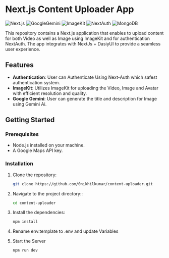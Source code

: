 # Next.js Content Uploader App

![Next.js](https://img.shields.io/badge/Next.js-000000?style=for-the-badge&logo=nextdotjs&logoColor=white)
![GoogleGemini](https://img.shields.io/badge/Google%20Gemini-4285F4?style=for-the-badge&logo=google&logoColor=white)
![ImageKit](https://img.shields.io/badge/ImageKit-1DA1F2?style=for-the-badge&logo=imagekit&logoColor=white)
![NextAuth](https://img.shields.io/badge/NextAuth-000000?style=for-the-badge&logo=auth0&logoColor=white)
![MongoDB](https://img.shields.io/badge/MongoDB-47A248?style=for-the-badge&logo=mongodb&logoColor=white)


This repository contains a Next.js application that enables to upload content for both Video as well as Image using ImageKit and for authentication NextAuth. The app integrates with NextJs + DasiyUI to provide a seamless user experience.

## Features

- **Authentication**: User can Authenticate Using Next-Auth which safest authentication system.
- **ImageKit**: Utilizes ImageKit for uploading the Video, Image and Avatar with efficient resolution and quality.
- **Google Gemini**: User can generate the title and description for Image using Gemini Ai.

## Getting Started

### Prerequisites

- Node.js installed on your machine.
- A Google Maps API key.

### Installation

1. Clone the repository:

   ```bash
   git clone https://github.com/0nikhilkumar/content-uploader.git


2. Navigate to the project directory::

   ```bash
   cd content-uploader

3. Install the dependencies:

   ```bash
   npm install

4. Rename env.template to .env and update Variables

5. Start the Server

   ```bash
   npm run dev